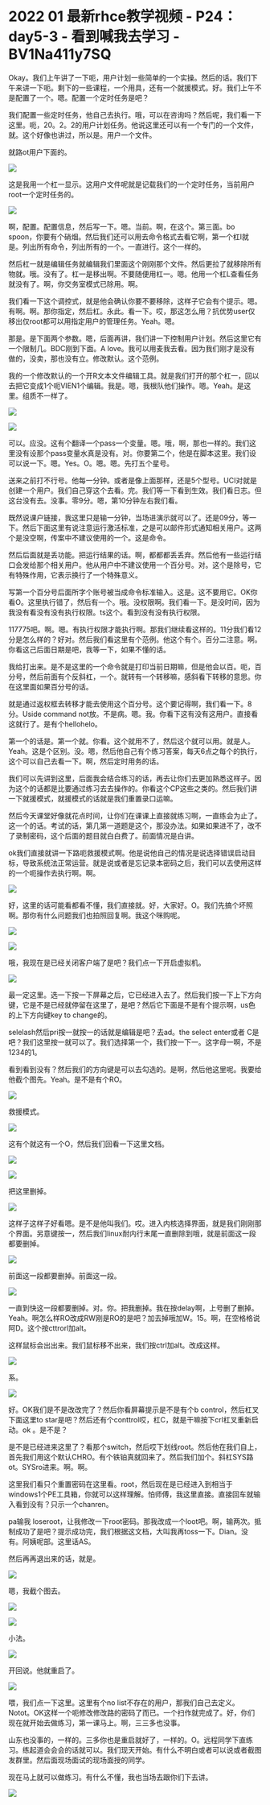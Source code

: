 # 2022 01 最新rhce教学视频 - P24：day5-3 - 看到喊我去学习 - BV1Na411y7SQ

Okay。我们上午讲了一下呃，用户计划一些简单的一个实操。然后的话。我们下午来讲一下呃。剩下的一些课程，一个用具，还有一个就援模式。好。我们上午不是配置了一个。嗯。配置一个定时任务是吧？

我们配置一些定时任务，他自己去执行。哦，可以在咨询吗？然后呢，我们看一下这里。呃，20。2。2的用户计划任务。他说这里还可以有一个专门的一个文件，就。这个好像也讲过，所以是。用户一个文件。

就路ot用户下面的。

![](img/dd71331e74e19cdf0fa7bac77d0bedd7_1.png)

这是我用一个杠一显示。这用户文件呢就是记载我们的一个定时任务，当前用户root一个定时任务的。

![](img/dd71331e74e19cdf0fa7bac77d0bedd7_3.png)

啊，配置。配置信息，然后写一下。嗯。当前。啊，在这个。第三面。bo spoon，你要有个硝烟。然后我们还可以用去命令格式去看它啊，第一个杠I就是。列出所有命令，列出所有的一个。一直进行。这个一样的。

然后杠一就是编辑任务就编辑我们里面这个刚刚那个文件。然后更拉了就移除所有物就。哦。没有了。杠一是移出啊。不要随便用杠一。嗯。他用一个杠L查看任务就没有了。啊，你交务室模式已除用。啊。

我们看一下这个调控式，就是他会确认你要不要移除，这样子它会有个提示。嗯。有啊。啊。那你指定，然后杠。永此。看一下。哎，那这怎么用？抗优势user仅移出仅root都可以用指定用户的管理任务。Yeah。嗯。

那是。是下面两个参数。嗯，后面再讲，我们讲一下控制用户计划。然后这里它有一个限制几。BDC刚到下面。A love。我可以用麦我去看。因为我们刚才是没有做的，没卖，那也没有立。修改默认。这个范例。

我的一个修改默认的一个开R文本文件编辑工具。就是我们打开的那个杠一，回以去把它变成1个呃VIEN1个编辑。我是。嗯，我根队他们操作。嗯。Yeah。是这里。组质不一样了。



![](img/dd71331e74e19cdf0fa7bac77d0bedd7_5.png)

![](img/dd71331e74e19cdf0fa7bac77d0bedd7_6.png)

可以。应没。这有个翻译一个pass一个变量。嗯。哦，啊，那也一样的。我们这里没有设那个pass变量水真是没有。对。你要第二个，他是在脚本这里。我们设可以说一下。嗯。Yes。O。嗯。嗯。先打五个星号。

送来之前打不行号。他每一分钟。或者是像上面那样，还是5个型号。UCI对就是创建一个用户。我们自己穿这个去看。完。我们等一下看到生效。我们看日志。但这台没有去。没事。零9分。嗯，第10分钟左右我们看。

既然说课户链接，我这里只是输一分钟，当场进演示就可以了。还是09分，等一下。然后下面这里有说注意运行激活标准，之是可以邮件形式通知相关用户。这两个是没空啊，传案中不建议使用的一个。这是命令。

然后后面就是丢功能。把运行结果的话。啊，都都都丢丢弃。然后他有一些运行结口会发给那个相关用户。他从用户中不建议使用一个百分号。对。这个是除号，它有特殊作用，它表示换行了一个特殊意义。

写第一个百分号后面所字个账号被当成命令标准输入。这是。这不要用它。OK你看O。这里执行错了，然后有一个。哦。没权限啊。我们看一下。是没时间，因为我没有看没有没有执行权限。ts这个。看到没有没有执行权限。

117775吧。啊。嗯。有执行权限才能执行啊。那我们继续看这样的。11分我们看12分是怎么样的？好对。然后我们看这里有个范例。他这个有个。百分二注意。啊。你看这己后面日期是吧，我等一下，如果不懂的话。

我给打出来。是不是这里的一个命令就是打印当前日期嘛，但是他会以百。呃，百分号，然后前面有个反斜杠，一个。就转有一个转移嘛，感斜看下转移的意思。你在这里面如果百分号的话。

就是通过返权框去转移才能去使用这个百分号。这个要记得啊，我们看一下。8分。Uside command not放。不是病。嗯。我。你看下这有没有这用户。直接看这就行了。是有个hellohelo。

第一个的话是。第一个就。你看。这个就用不了，然后这个就可以用。就是人。Yeah。这是个区别。没。嗯，然后他自己有个练习答案，每天6点之每个的执行，这个可以自己去看一下。啊，然后定时用务的话。

我们可以先讲到这里，后面我会结合练习的话，再去让你们去更加熟悉这样子。因为这个的话都是比要通过练习去去操作的。你看这个CP这些之类的。然后我们讲一下就援模式，就援模式的话就是我们重置录口运嘛。

然后今天课堂好像就花点时间，让你们在课课上直接就练习啊，一直练会为止了。这一个的话。考试的话，第几第一道题是这个，那没办法。如果如果进不了，改不了录制密码，这个后面的题目就白白费了。前面情况是白讲。

ok我们直接就讲一下路呃救援模式啊。他是说他自己的情况是说选择错误启动目标，导致系统法正常运营。就是说或者是忘记录本密码之后，我们可以去使用这样的一个呃操作去执行啊。啊。



![](img/dd71331e74e19cdf0fa7bac77d0bedd7_8.png)

好，这里的话可能看都看不懂，我们直接就。好，大家好。O。我们先搞个坏照啊。那你有什么问题我们也拍照回复啊。我这个咪购呢。



![](img/dd71331e74e19cdf0fa7bac77d0bedd7_10.png)

![](img/dd71331e74e19cdf0fa7bac77d0bedd7_11.png)

哦，我现在是已经关闭客户端了是吧？我们点一下开启虚拟机。

![](img/dd71331e74e19cdf0fa7bac77d0bedd7_13.png)

最一定这里。选一下按一下屏幕之后，它已经进入去了。然后我们按一下上下方向键，它是不是已经就停留在这里了，是吧？然后它下面是不是有个提示啊，us色的上下方向键key to change的。

selelash然后pri按一就按一的话就是编辑是吧？去ad。the select enter或者 C是吧？我们这里按一就可以了。我们选择第一个，我们按一下一。这字母一啊，不是1234的1。

看到看到没有？然后我们的方向键是可以去勾选的。是啊，然后他这里呢。我要给他截个图先。Yeah。是不是有个RO。



![](img/dd71331e74e19cdf0fa7bac77d0bedd7_15.png)

救援模式。

![](img/dd71331e74e19cdf0fa7bac77d0bedd7_17.png)

这有个就这有一个O，然后我们回看一下这里文档。

![](img/dd71331e74e19cdf0fa7bac77d0bedd7_19.png)

![](img/dd71331e74e19cdf0fa7bac77d0bedd7_20.png)

把这里删掉。

![](img/dd71331e74e19cdf0fa7bac77d0bedd7_22.png)

这样子这样子好看嗯。是不是他叫我们。哎。进入内核选择界面，就是我们刚刚那个界面。另意键按一，然后我们linux耐内行末尾一直删除到哦，就是前面这一段都要删掉。



![](img/dd71331e74e19cdf0fa7bac77d0bedd7_24.png)

前面这一段都要删掉。前面这一段。

![](img/dd71331e74e19cdf0fa7bac77d0bedd7_26.png)

一直到快这一段都要删掉。对。你。把我删掉。我在按delay啊，上号删了删掉。Yeah。啊怎么样RO改成RW刚是RO的是吧？加去掉哦加W。15。啊，在空格格说阿D。这个按cttrorl加alt。

这样鼠标会出出来。我们鼠标移不出来，我们按ctrl加alt。改成这样。

![](img/dd71331e74e19cdf0fa7bac77d0bedd7_28.png)

系。

![](img/dd71331e74e19cdf0fa7bac77d0bedd7_30.png)

好。OK我们是不是改改完了？然后你看屏幕提示是不是有个b control，然后杠叉下面这里to star是吧？然后还有个conttrol哎，杠C，就是干嘛按下crl杠叉重新启动。ok 。是不是？

是不是已经进来这里了？看那个switch，然后哎下划线root。然后他在我们自上，首先我们用这个默认CHRO。有个铁铂真就回来了。然后我们加个。斜杠SYS路ot。SYSro进来。啊。啊。

这里我们看只个重置密码在这里看。root，然后现在是已经进入到相当于windows1个PE工具箱，你就可以这样理解。怕师傅，我这里直接。直接回车就输入看到没有？只示一个chanren。

pa输我 loseroot，让我修改一下root密码。那我改成一个loot吧。啊，输两次。抵制成功了是吧？提示成功完，我们根据这文档，大叫我再toss一下。Dian。没有。阿姨呢部。这里话AS。

然后再再退出来的话，就是。

![](img/dd71331e74e19cdf0fa7bac77d0bedd7_32.png)

嗯，我截个图去。

![](img/dd71331e74e19cdf0fa7bac77d0bedd7_34.png)

![](img/dd71331e74e19cdf0fa7bac77d0bedd7_35.png)

小法。

![](img/dd71331e74e19cdf0fa7bac77d0bedd7_37.png)

开回说。他就重启了。

![](img/dd71331e74e19cdf0fa7bac77d0bedd7_39.png)

喂，我们点一下这里。这里有个no list不存在的用户，那我们自己去定义。Notot。OK这样一个呃修改修改路的密码了而已。一个扫作就完成了。好，你们现在就开始去做练习，第一课马上。啊，三三多也没事。

山东也没事的，一样的。三多你也是重启就好了，一样的。O。远程同学下直练习。练起道会会会的话就可以。我们现天开始。有什么不明白或者可以说或者截图发群里。然后面现场面试的现场面授的同学。

现在马上就可以做练习。有什么不懂，我也当场去跟你们下去讲。

![](img/dd71331e74e19cdf0fa7bac77d0bedd7_41.png)